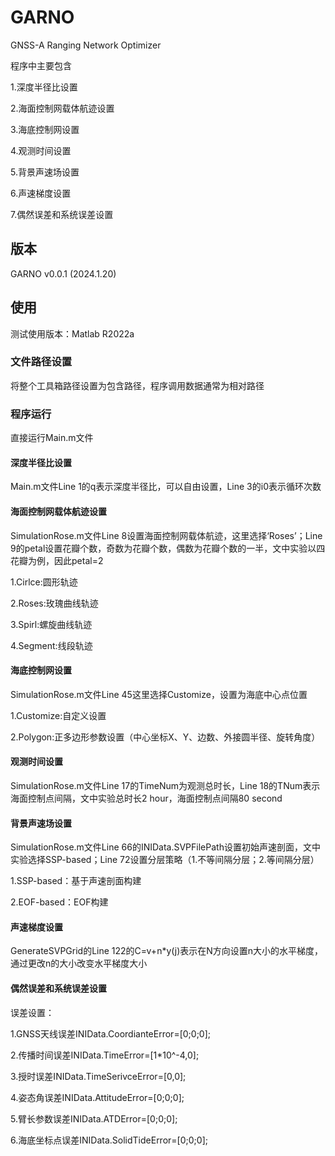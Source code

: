 # GARNO
GNSS-A Ranging Network Optimizer

程序中主要包含

1.深度半径比设置

2.海面控制网载体航迹设置

3.海底控制网设置

4.观测时间设置

5.背景声速场设置

6.声速梯度设置

7.偶然误差和系统误差设置

## 版本
GARNO v0.0.1 (2024.1.20)

## 使用
测试使用版本：Matlab R2022a

### 文件路径设置
将整个工具箱路径设置为包含路径，程序调用数据通常为相对路径

### 程序运行
直接运行Main.m文件

#### 深度半径比设置
Main.m文件Line 1的q表示深度半径比，可以自由设置，Line 3的i0表示循环次数

#### 海面控制网载体航迹设置
SimulationRose.m文件Line 8设置海面控制网载体航迹，这里选择‘Roses’；Line 9的petal设置花瓣个数，奇数为花瓣个数，偶数为花瓣个数的一半，文中实验以四花瓣为例，因此petal=2

1.Cirlce:圆形轨迹

2.Roses:玫瑰曲线轨迹

3.Spirl:螺旋曲线轨迹

4.Segment:线段轨迹

#### 海底控制网设置
SimulationRose.m文件Line 45这里选择Customize，设置为海底中心点位置

1.Customize:自定义设置

2.Polygon:正多边形参数设置（中心坐标X、Y、边数、外接圆半径、旋转角度）

#### 观测时间设置
SimulationRose.m文件Line 17的TimeNum为观测总时长，Line 18的TNum表示海面控制点间隔，文中实验总时长2 hour，海面控制点间隔80 second

#### 背景声速场设置
SimulationRose.m文件Line 66的INIData.SVPFilePath设置初始声速剖面，文中实验选择SSP-based；Line 72设置分层策略（1.不等间隔分层；2.等间隔分层） 

1.SSP-based：基于声速剖面构建

2.EOF-based：EOF构建

#### 声速梯度设置
GenerateSVPGrid的Line 122的C=v+n*y(j)表示在N方向设置n大小的水平梯度，通过更改n的大小改变水平梯度大小


#### 偶然误差和系统误差设置
误差设置：

1.GNSS天线误差INIData.CoordianteError=[0;0;0];

2.传播时间误差INIData.TimeError=[1*10^-4,0];

3.授时误差INIData.TimeSerivceError=[0,0];

4.姿态角误差INIData.AttitudeError=[0;0;0];

5.臂长参数误差INIData.ATDError=[0;0;0];

6.海底坐标点误差INIData.SolidTideError=[0;0;0];








